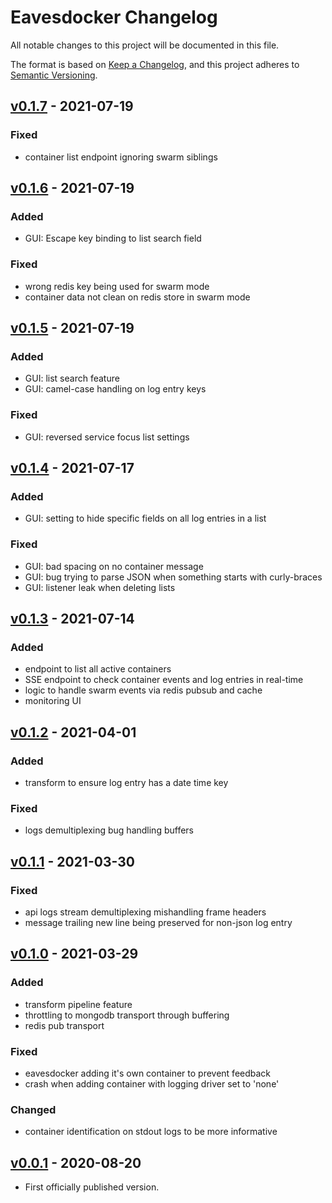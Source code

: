 # Eavesdocker Changelog

All notable changes to this project will be documented in this file.

The format is based on [Keep a Changelog](https://keepachangelog.com/en/1.0.0/),
and this project adheres to [Semantic Versioning](https://semver.org/spec/v2.0.0.html).

## [v0.1.7] - 2021-07-19

### Fixed
- container list endpoint ignoring swarm siblings

## [v0.1.6] - 2021-07-19

### Added
- GUI: Escape key binding to list search field

### Fixed
- wrong redis key being used for swarm mode
- container data not clean on redis store in swarm mode

## [v0.1.5] - 2021-07-19

### Added
- GUI: list search feature
- GUI: camel-case handling on log entry keys

### Fixed
- GUI: reversed service focus list settings

## [v0.1.4] - 2021-07-17

### Added
- GUI: setting to hide specific fields on all log entries in a list

### Fixed
- GUI: bad spacing on no container message
- GUI: bug trying to parse JSON when something starts with curly-braces
- GUI: listener leak when deleting lists

## [v0.1.3] - 2021-07-14

### Added
- endpoint to list all active containers
- SSE endpoint to check container events and log entries in real-time
- logic to handle swarm events via redis pubsub and cache
- monitoring UI

## [v0.1.2] - 2021-04-01

### Added
- transform to ensure log entry has a date time key

### Fixed
- logs demultiplexing bug handling buffers

## [v0.1.1] - 2021-03-30

### Fixed
- api logs stream demultiplexing mishandling frame headers
- message trailing new line being preserved for non-json log entry

## [v0.1.0] - 2021-03-29

### Added
- transform pipeline feature
- throttling to mongodb transport through buffering
- redis pub transport

### Fixed
- eavesdocker adding it's own container to prevent feedback
- crash when adding container with logging driver set to 'none'

### Changed
- container identification on stdout logs to be more informative

## [v0.0.1] - 2020-08-20
- First officially published version.

[v0.0.1]: https://gitlab.com/GCSBOSS/eavesdocker/-/tags/v0.0.1
[v0.1.0]: https://gitlab.com/GCSBOSS/eavesdocker/-/tags/v0.1.0
[v0.1.1]: https://gitlab.com/GCSBOSS/eavesdocker/-/tags/v0.1.1
[v0.1.2]: https://gitlab.com/GCSBOSS/eavesdocker/-/tags/v0.1.2
[v0.1.3]: https://gitlab.com/GCSBOSS/eavesdocker/-/tags/v0.1.3
[v0.1.4]: https://gitlab.com/GCSBOSS/eavesdocker/-/tags/v0.1.4
[v0.1.5]: https://gitlab.com/GCSBOSS/eavesdocker/-/tags/v0.1.5
[v0.1.6]: https://gitlab.com/GCSBOSS/eavesdocker/-/tags/v0.1.6
[v0.1.7]: https://gitlab.com/GCSBOSS/eavesdocker/-/tags/v0.1.7
